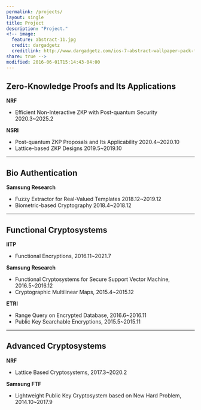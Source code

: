 ```yaml
---
permalink: /projects/
layout: single
title: Project
description: "Project."
<!-- image:
  feature: abstract-11.jpg
  credit: dargadgetz
  creditlink: http://www.dargadgetz.com/ios-7-abstract-wallpaper-pack-for-iphone-5-and-ipod-touch-retina/
share: true -->
modified: 2016-06-01T15:14:43-04:00
---
```


## Zero-Knowledge Proofs and Its Applications

**NRF**
- Efficient Non-Interactive ZKP with Post-quantum Security
2020.3~2025.2

**NSRI**
- Post-quantum ZKP Proposals and Its Applicability
 2020.4~2020.10
- Lattice-based ZKP Designs
 2019.5~2019.10

 ---

## Bio Authentication

**Samsung Research**
- Fuzzy Extractor for Real-Valued Templates
2018.12~2019.12
- Biometric-based Cryptography
2018.4~2018.12

---

## Functional Cryptosystems

**IITP**
- Functional Encryptions,
2016.11~2021.7

**Samsung Research**
- Functional Cryptosystems for Secure Support Vector Machine,
2016.5~2016.12
- Cryptographic Multilinear Maps,
2015.4~2015.12

**ETRI**
- Range Query on Encrypted Database,
2016.6~2016.11
- Public Key Searchable Encryptions,
2015.5~2015.11

---

## Advanced Cryptosystems

**NRF**
- Lattice Based Cryptosystems,
2017.3~2020.2

**Samsung FTF**
- Lightweight Public Key Cryptosystem based on New Hard Problem,
2014.10~2017.9
